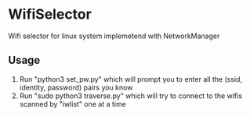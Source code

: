 # WifiSelector
Wifi selector for linux system implemetend with NetworkManager
## Usage
1. Run "python3 set_pw.py" which will prompt you to enter all the (ssid, identity, password) pairs you know
2. Run "sudo python3 traverse.py" which will try to connect to the wifis scanned by "iwlist" one at a time